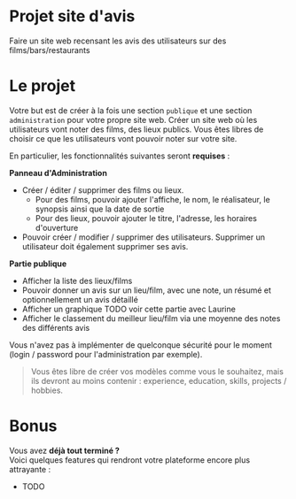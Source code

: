 # Projet site d'avis

Faire un site web recensant les avis des utilisateurs sur des films/bars/restaurants

# Le projet
Votre but est de créer à la fois une section `publique` et une section `administration` pour votre propre site web.
Créer un site web où les utilisateurs vont noter des films, des lieux publics. Vous êtes libres de choisir ce que les utilisateurs vont pouvoir noter sur votre site. 

En particulier, les fonctionnalités suivantes seront **requises** :

**Panneau d'Administration**
* Créer / éditer / supprimer des films ou lieux.
    * Pour des films, pouvoir ajouter l'affiche, le nom, le réalisateur, le synopsis ainsi que la date de sortie
    * Pour des lieux, pouvoir ajouter le titre, l'adresse, les horaires d'ouverture
* Pouvoir créer / modifier / supprimer des utilisateurs. Supprimer un utilisateur doit également supprimer ses avis.

**Partie publique**
* Afficher la liste des lieux/films
* Pouvoir donner un avis sur un lieu/film, avec une note, un résumé et optionnellement un avis détaillé
* Afficher un graphique TODO voir cette partie avec Laurine
* Afficher le classement du meilleur lieu/film via une moyenne des notes des différents avis

Vous n'avez pas à implémenter de quelconque sécurité pour le moment (login / password pour l'administration par exemple).

> Vous êtes libre de créer vos modèles comme vous le souhaitez, mais ils devront au moins contenir : experience, education, skills, projects / hobbies.

# Bonus
Vous avez **déjà tout terminé ?**  
Voici quelques features qui rendront votre plateforme encore plus attrayante :
* TODO